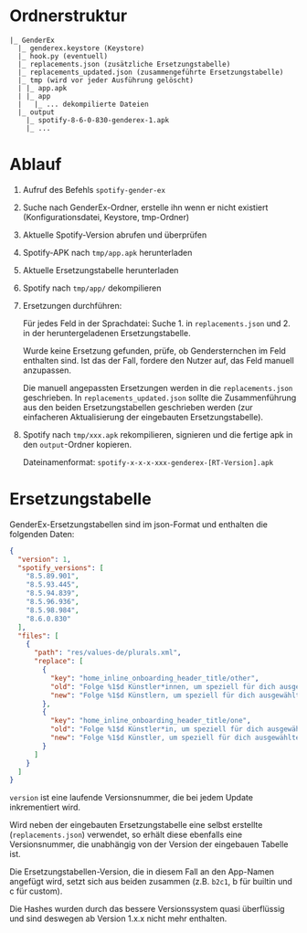 # Ordnerstruktur

```text
|_ GenderEx
  |_ genderex.keystore (Keystore)
  |_ hook.py (eventuell)
  |_ replacements.json (zusätzliche Ersetzungstabelle)
  |_ replacements_updated.json (zusammengeführte Ersetzungstabelle)
  |_ tmp (wird vor jeder Ausführung gelöscht)
  | |_ app.apk
  | |_ app
  |   |_ ... dekompilierte Dateien
  |_ output
    |_ spotify-8-6-0-830-genderex-1.apk
    |_ ...
```

# Ablauf

1. Aufruf des Befehls `spotify-gender-ex`
2. Suche nach GenderEx-Ordner, erstelle ihn wenn er nicht existiert (Konfigurationsdatei, Keystore, tmp-Ordner)
3. Aktuelle Spotify-Version abrufen und überprüfen
4. Spotify-APK nach `tmp/app.apk` herunterladen
5. Aktuelle Ersetzungstabelle herunterladen
6. Spotify nach `tmp/app/` dekompilieren
7. Ersetzungen durchführen:

   Für jedes Feld in der Sprachdatei: Suche 1. in `replacements.json` und 2. in der heruntergeladenen Ersetzungstabelle.

   Wurde keine Ersetzung gefunden, prüfe, ob Gendersternchen im Feld enthalten sind. Ist das der Fall, fordere den
   Nutzer auf, das Feld manuell anzupassen.

   Die manuell angepassten Ersetzungen werden in die `replacements.json` geschrieben. In `replacements_updated.json`
   sollte die Zusammenführung aus den beiden Ersetzungstabellen geschrieben werden (zur einfacheren Aktualisierung der
   eingebauten Ersetzungstabelle).

8. Spotify nach `tmp/xxx.apk` rekompilieren, signieren und die fertige apk in den `output`-Ordner kopieren.

   Dateinamenformat: `spotify-x-x-x-xxx-genderex-[RT-Version].apk`

# Ersetzungstabelle

GenderEx-Ersetzungstabellen sind im json-Format und enthalten die folgenden Daten:

```json
{
  "version": 1,
  "spotify_versions": [
    "8.5.89.901",
    "8.5.93.445",
    "8.5.94.839",
    "8.5.96.936",
    "8.5.98.984",
    "8.6.0.830"
  ],
  "files": [
    {
      "path": "res/values-de/plurals.xml",
      "replace": [
        {
          "key": "home_inline_onboarding_header_title/other",
          "old": "Folge %1$d Künstler*innen, um speziell für dich ausgewählte Musik zu erhalten.",
          "new": "Folge %1$d Künstlern, um speziell für dich ausgewählte Musik zu erhalten."
        },
        {
          "key": "home_inline_onboarding_header_title/one",
          "old": "Folge %1$d Künstler*in, um speziell für dich ausgewählte Musik zu erhalten.",
          "new": "Folge %1$d Künstler, um speziell für dich ausgewählte Musik zu erhalten."
        }
      ]
    }
  ]
}
```

`version` ist eine laufende Versionsnummer, die bei jedem Update inkrementiert wird.

Wird neben der eingebauten Ersetzungstabelle eine selbst erstellte (`replacements.json`) verwendet,
so erhält diese ebenfalls eine Versionsnummer, die unabhängig von der Version der eingebauen Tabelle ist.

Die Ersetzungstabellen-Version, die in diesem Fall an den App-Namen angefügt wird, setzt sich aus beiden
zusammen (z.B. `b2c1`, b für builtin und c für custom).

Die Hashes wurden durch das bessere Versionssystem quasi überflüssig und sind deswegen ab Version 1.x.x
nicht mehr enthalten.
